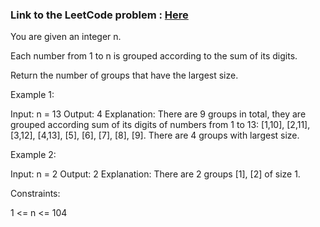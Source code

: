 ### Link to the LeetCode problem : [Here](https://leetcode.com/problems/count-largest-group/description/)

You are given an integer n.

Each number from 1 to n is grouped according to the sum of its digits.

Return the number of groups that have the largest size.

 

Example 1:

Input: n = 13
Output: 4
Explanation: There are 9 groups in total, they are grouped according sum of its digits of numbers from 1 to 13:
[1,10], [2,11], [3,12], [4,13], [5], [6], [7], [8], [9].
There are 4 groups with largest size.


Example 2:

Input: n = 2
Output: 2
Explanation: There are 2 groups [1], [2] of size 1.
 

Constraints:

1 <= n <= 104